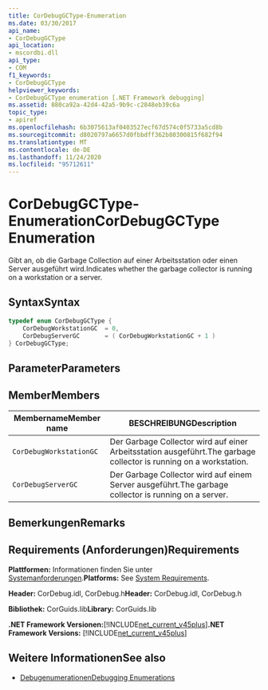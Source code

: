 ```yaml
---
title: CorDebugGCType-Enumeration
ms.date: 03/30/2017
api_name:
- CorDebugGCType
api_location:
- mscordbi.dll
api_type:
- COM
f1_keywords:
- CorDebugGCType
helpviewer_keywords:
- CorDebugGCType enumeration [.NET Framework debugging]
ms.assetid: 880ca92a-42d4-42a5-9b9c-c2848eb39c6a
topic_type:
- apiref
ms.openlocfilehash: 6b3075613af0403527ecf67d574c0f5733a5cd8b
ms.sourcegitcommit: d8020797a6657d0fbbdff362b80300815f682f94
ms.translationtype: MT
ms.contentlocale: de-DE
ms.lasthandoff: 11/24/2020
ms.locfileid: "95712611"
---
```

# <a name="cordebuggctype-enumeration"></a><span data-ttu-id="48ec4-102">CorDebugGCType-Enumeration</span><span class="sxs-lookup"><span data-stu-id="48ec4-102">CorDebugGCType Enumeration</span></span>

<span data-ttu-id="48ec4-103">Gibt an, ob die Garbage Collection auf einer Arbeitsstation oder einen Server ausgeführt wird.</span><span class="sxs-lookup"><span data-stu-id="48ec4-103">Indicates whether the garbage collector is running on a workstation or a server.</span></span>  
  
## <a name="syntax"></a><span data-ttu-id="48ec4-104">Syntax</span><span class="sxs-lookup"><span data-stu-id="48ec4-104">Syntax</span></span>  
  
```cpp  
typedef enum CorDebugGCType {  
    CorDebugWorkstationGC  = 0,  
    CorDebugServerGC       = ( CorDebugWorkstationGC + 1 )  
} CorDebugGCType;  
```  
  
## <a name="parameters"></a><span data-ttu-id="48ec4-105">Parameter</span><span class="sxs-lookup"><span data-stu-id="48ec4-105">Parameters</span></span>  
  
## <a name="members"></a><span data-ttu-id="48ec4-106">Member</span><span class="sxs-lookup"><span data-stu-id="48ec4-106">Members</span></span>  
  
|<span data-ttu-id="48ec4-107">Membername</span><span class="sxs-lookup"><span data-stu-id="48ec4-107">Member name</span></span>|<span data-ttu-id="48ec4-108">BESCHREIBUNG</span><span class="sxs-lookup"><span data-stu-id="48ec4-108">Description</span></span>|  
|-----------------|-----------------|  
|`CorDebugWorkstationGC`|<span data-ttu-id="48ec4-109">Der Garbage Collector wird auf einer Arbeitsstation ausgeführt.</span><span class="sxs-lookup"><span data-stu-id="48ec4-109">The garbage collector is running on a workstation.</span></span>|  
|`CorDebugServerGC`|<span data-ttu-id="48ec4-110">Der Garbage Collector wird auf einem Server ausgeführt.</span><span class="sxs-lookup"><span data-stu-id="48ec4-110">The garbage collector is running on a server.</span></span>|  
  
## <a name="remarks"></a><span data-ttu-id="48ec4-111">Bemerkungen</span><span class="sxs-lookup"><span data-stu-id="48ec4-111">Remarks</span></span>  
  
## <a name="requirements"></a><span data-ttu-id="48ec4-112">Requirements (Anforderungen)</span><span class="sxs-lookup"><span data-stu-id="48ec4-112">Requirements</span></span>  

 <span data-ttu-id="48ec4-113">**Plattformen:** Informationen finden Sie unter [Systemanforderungen](../../get-started/system-requirements.md).</span><span class="sxs-lookup"><span data-stu-id="48ec4-113">**Platforms:** See [System Requirements](../../get-started/system-requirements.md).</span></span>  
  
 <span data-ttu-id="48ec4-114">**Header:** CorDebug.idl, CorDebug.h</span><span class="sxs-lookup"><span data-stu-id="48ec4-114">**Header:** CorDebug.idl, CorDebug.h</span></span>  
  
 <span data-ttu-id="48ec4-115">**Bibliothek:** CorGuids.lib</span><span class="sxs-lookup"><span data-stu-id="48ec4-115">**Library:** CorGuids.lib</span></span>  
  
 <span data-ttu-id="48ec4-116">**.NET Framework Versionen:**[!INCLUDE[net_current_v45plus](../../../../includes/net-current-v45plus-md.md)]</span><span class="sxs-lookup"><span data-stu-id="48ec4-116">**.NET Framework Versions:** [!INCLUDE[net_current_v45plus](../../../../includes/net-current-v45plus-md.md)]</span></span>  
  
## <a name="see-also"></a><span data-ttu-id="48ec4-117">Weitere Informationen</span><span class="sxs-lookup"><span data-stu-id="48ec4-117">See also</span></span>

- [<span data-ttu-id="48ec4-118">Debugenumerationen</span><span class="sxs-lookup"><span data-stu-id="48ec4-118">Debugging Enumerations</span></span>](debugging-enumerations.md)
